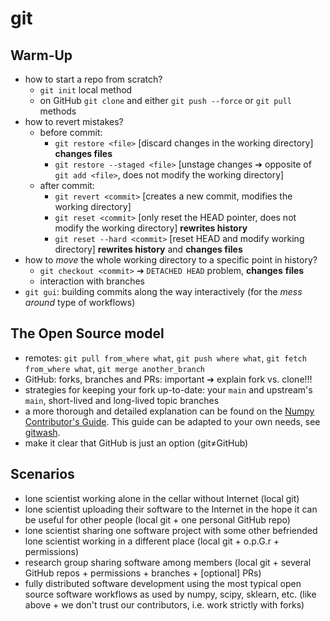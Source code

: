 # git

## Warm-Up
- how to start a repo from scratch?
    - `git init` local method
    - on GitHub `git clone` and either `git push --force` or `git pull` methods
- how to revert mistakes?
    - before commit:
      - `git restore <file>` [discard changes in the working directory] __changes files__
      - `git restore --staged <file>` [unstage changes ➔ opposite of `git add <file>`, does not modify the working directory]
    - after commit:
      - `git revert <commit>` [creates a new commit, modifies the working directory]
      - `git reset <commit>` [only reset the HEAD pointer, does not modify the working directory] __rewrites history__ 
      - `git reset --hard <commit>` [reset HEAD and modify working directory] __rewrites history__ and __changes files__
- how to *move* the whole working directory to a specific point in history?
    - `git checkout <commit>` ➔ `DETACHED HEAD` problem, __changes__ __files__
    - interaction with branches
- `git gui`: building commits along the way interactively (for the *mess around* type of workflows)

## The Open Source model
- remotes: `git pull from_where what`, `git push where what`, `git fetch from_where what`, `git merge another_branch`
- GitHub: forks, branches and PRs: important ➔ explain fork vs. clone!!!
- strategies for keeping your fork up-to-date: your `main` and upstream's `main`, short-lived and long-lived topic branches
- a more thorough and detailed explanation can be found on the [Numpy Contributor's Guide](https://docs.scipy.org/doc/numpy/dev/gitwash/index.html). This guide can be adapted to your own needs, see [gitwash](https://github.com/matthew-brett/gitwash).
- make it clear that GitHub is just an option (git≠GitHub)

## Scenarios
- lone scientist working alone in the cellar without Internet (local git)
- lone scientist uploading their software to the Internet in the hope it can be useful for other people (local git + one personal GitHub repo)
- lone scientist sharing one software project with some other befriended lone scientist working in a different place (local git + o.p.G.r + permissions)
- research group sharing software among members (local git + several GitHub repos + permissions + branches + [optional] PRs)
- fully distributed software development using the most typical open source software workflows as used by numpy, scipy, sklearn, etc. (like above + we don't trust our contributors, i.e. work strictly with forks)
